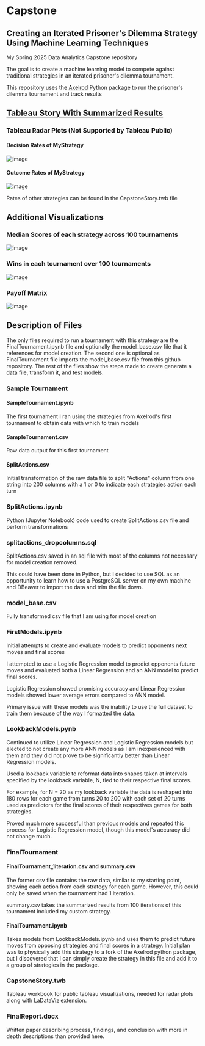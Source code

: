 # Capstone
## Creating an Iterated Prisoner's Dilemma Strategy Using Machine Learning Techniques
My Spring 2025 Data Analytics Capstone repository

The goal is to create a machine learning model to compete against traditional strategies in an iterated prisoner's dilemma tournament.

This repository uses the [Axelrod](https://github.com/Axelrod-Python/Axelrod) Python package to run the prisoner's dilemma tournament and track results

## [Tableau Story With Summarized Results](https://public.tableau.com/app/profile/james.wallace3109/viz/CapstoneStory_17465611131830/Story1?publish=yes)

### Tableau Radar Plots (Not Supported by Tableau Public)

#### Decision Rates of MyStrategy
![image](https://github.com/user-attachments/assets/9b121e1f-e996-483a-b9d7-2998b333471a)

#### Outcome Rates of MyStrategy
![image](https://github.com/user-attachments/assets/a6c2295d-35e7-4b1c-ac2c-1a7d414dfea7)

Rates of other strategies can be found in the CapstoneStory.twb file

## Additional Visualizations

### Median Scores of each strategy across 100 tournaments
![image](https://github.com/user-attachments/assets/816e55ff-4399-472e-9928-d38d61872791)

### Wins in each tournament over 100 tournaments
![image](https://github.com/user-attachments/assets/7a35f74d-4413-48d2-b11b-15a552cc9a93)

### Payoff Matrix
![image](https://github.com/user-attachments/assets/18153b04-ce9c-4331-aeac-b495ea1c5461)


## Description of Files

The only files required to run a tournament with this strategy are the FinalTournament.ipynb file and optionally the model_base.csv file that it references for model creation. The second one is optional as FinalTournament file imports the model_base.csv file from this github repository. The rest of the files show the steps made to create generate a data file, transform it, and test models. 

### Sample Tournament

#### SampleTournament.ipynb
The first tournament I ran using the strategies from Axelrod's first tournament to obtain data with which to train models

#### SampleTournament.csv
Raw data output for this first tournament

#### SplitActions.csv
Initial transformation of the raw data file to split "Actions" column from one string into 200 columns with a 1 or 0 to indicate each strategies action each turn

### SplitActions.ipynb
Python (Jupyter Notebook) code used to create SplitActions.csv file and perform transformations

### splitactions_dropcolumns.sql
SplitActions.csv saved in an sql file with most of the columns not necessary for model creation removed.

This could have been done in Python, but I decided to use SQL as an opportunity to learn how to use a PostgreSQL server on my own machine and DBeaver to import the data and trim the file down.

### model_base.csv
Fully transformed csv file that I am using for model creation

### FirstModels.ipynb
Initial attempts to create and evaluate models to predict opponents next moves and final scores

I attempted to use a Logistic Regression model to predict opponents future moves and evaluated both a Linear Regression and an ANN model to predict final scores.

Logistic Regression showed promising accuracy and Linear Regression models showed lower average errors compared to ANN model.

Primary issue with these models was the inability to use the full dataset to train them because of the way I formatted the data. 

### LookbackModels.pynb

Continued to utilize Linear Regression and Logistic Regression models but elected to not create any more ANN models as I am inexperienced with them and they did not prove to be significantly better than Linear Regression models.

Used a lookback variable to reformat data into shapes taken at intervals specified by the lookback variable, N, tied to their respective final scores.

For example, for N = 20 as my lookback variable the data is reshaped into 180 rows for each game from turns 20 to 200 with each set of 20 turns used as predictors for the final scores of their respectives games for both strategies. 

Proved much more successful than previous models and repeated this process for Logistic Regression model, though this model's accuracy did not change much.

### FinalTournament

#### FinalTournament_1iteration.csv and summary.csv
The former csv file contains the raw data, similar to my starting point, showing each action from each strategy for each game. However, this could only be saved when the tournament had 1 iteration. 

summary.csv takes the summarized results from 100 iterations of this tournament included my custom strategy.

#### FinalTournament.ipynb

Takes models from LookbackModels.ipynb and uses them to predict future moves from opposing strategies and final scores in a strategy. Initial plan was to physically add this strategy to a fork of the Axelrod python package, but I discovered that I can simply create the strategy in this file and add it to a group of strategies in the package. 

### CapstoneStory.twb

Tableau workbook for public tableau visualizations, needed for radar plots along with LaDataViz extension.

### FinalReport.docx

Written paper describing process, findings, and conclusion with more in depth descriptions than provided here. 
